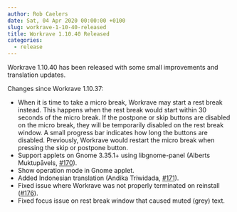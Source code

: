 ```yaml
---
author: Rob Caelers
date: Sat, 04 Apr 2020 00:00:00 +0100
slug: workrave-1-10-40-released
title: Workrave 1.10.40 Released
categories:
  - release
---
```

Workrave 1.10.40 has been released with some small improvements and translation updates.
<!--more-->

Changes since Workrave 1.10.37:

- When it is time to take a micro break, Workrave may start a rest break
   instead. This happens when the rest break would start within 30 seconds of
   the micro break. If the postpone or skip buttons are disabled on the micro
   break, they will be temporarily disabled on the rest break window. A small
   progress bar indicates how long the buttons are disabled. Previously,
   Workrave would restart the micro break when pressing the skip or postpone
   button.
- Support applets on Gnome 3.35.1+ using libgnome-panel (Alberts Muktupāvels, [#170](https://github.com/rcaelers/workrave/pull/170)).
- Show operation mode in Gnome applet.
- Added Indonesian translation (Andika Triwidada, [#171](https://github.com/rcaelers/workrave/pull/171)).
- Fixed issue where Workrave was not properly terminated on reinstall ([#176](https://github.com/rcaelers/workrave/issues/176)).
- Fixed focus issue on rest break window that caused muted (grey) text.
